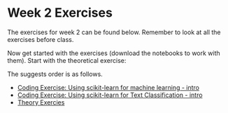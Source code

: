 # Week 2 Exercises
The exercises for week 2 can be found below. Remember to look at all the exercises before class.

Now get started with the exercises (download the notebooks to work with them).
Start with the theoretical exercise:

The suggests order is as follows.
* [Coding Exercise: Using scikit-learn for machine learning - intro](sklearn_intro.ipynb)
* [Coding Exercise: Using scikit-learn for Text Classification - intro](IndustriCodes.ipynb)
* [Theory Exercies](theory.ipynb)


